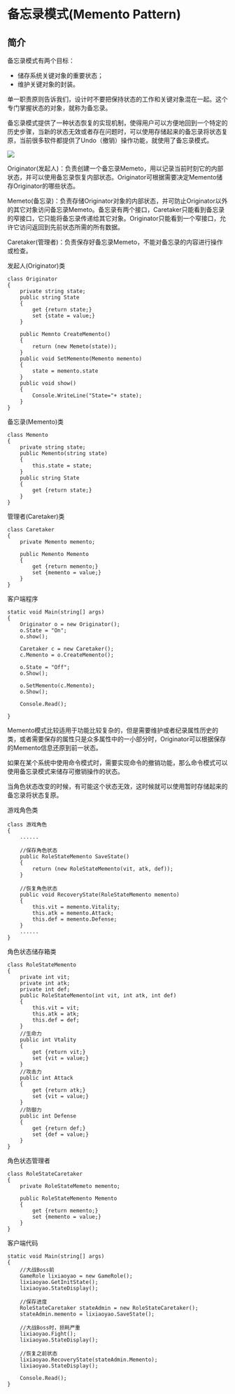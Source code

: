 # 备忘录模式(Memento Pattern)
## 简介


备忘录模式有两个目标：

* 储存系统关键对象的重要状态；
* 维护关键对象的封装。

单一职责原则告诉我们，设计时不要把保持状态的工作和关键对象混在一起。这个专门掌握状态的对象，就称为备忘录。

备忘录模式提供了一种状态恢复的实现机制，使得用户可以方便地回到一个特定的历史步骤，当新的状态无效或者存在问题时，可以使用存储起来的备忘录将状态复原，当前很多软件都提供了Undo（撤销）操作功能，就使用了备忘录模式。 

![](memeto0.png)

Originator(发起人)：负责创建一个备忘录Memeto，用以记录当前时刻它的内部状态，并可以使用备忘录恢复内部状态。Originator可根据需要决定Memento储存Originator的哪些状态。

Memeto(备忘录)：负责存储Originator对象的内部状态，并可防止Originator以外的其它对象访问备忘录Memeto。备忘录有两个接口，Caretaker只能看到备忘录的窄接口，它只能将备忘录传递给其它对象。Originator只能看到一个窄接口，允许它访问返回到先前状态所需的所有数据。

Caretaker(管理者)：负责保存好备忘录Memeto，不能对备忘录的内容进行操作或检查。

发起人(Originator)类

```
class Originator
{
	private string state;
	public string State
	{
		get {return state;}
		set {state = value;}
	}
	
	public Memnto CreateMemento()
	{
		return (new Memeto(state));
	}
	public void SetMemento(Memento memento)
	{
		state = memento.state
	}
	public void show()
	{
		Console.WriteLine("State="+ state);
	}
}
```

备忘录(Memento)类


```
class Memento
{
	private string state;
	public Memento(string state)
	{
		this.state = state;
	}
	public string State
	{
		get {return state;}
	}
}
```

管理者(Caretaker)类

```
class Caretaker
{
	private Memento memento;
	
	public Memento Memento
	{
		get {return memento;}
		set {memento = value;}
	}	
}
```

客户端程序

```
static void Main(string[] args)
{
	Originator o = new Originator();
	o.State = "On";
	o.show();
	
	Caretaker c = new Caretaker();
	c.Memento = o.CreateMemento();
	
	o.State = "Off";
	o.Show();
	
	o.SetMemento(c.Memento);
	o.Show();
	
	Console.Read();
	
}
```

Memento模式比较适用于功能比较复杂的，但是需要维护或者纪录属性历史的类，或者需要保存的属性只是众多属性中的一小部分时，Originator可以根据保存的Memento信息还原到前一状态。

如果在某个系统中使用命令模式时，需要实现命令的撤销功能，那么命令模式可以使用备忘录模式来储存可撤销操作的状态。

当角色状态改变的时候，有可能这个状态无效，这时候就可以使用暂时存储起来的备忘录将状态复原。

游戏角色类

```
class 游戏角色
{
	......
	
	//保存角色状态
	public RoleStateMemento SaveState()
	{
		return (new RoleStateMemento(vit, atk, def));
	}
	
	//恢复角色状态
	public void RecoveryState(RoleStateMemento memento)
	{
		this.vit = memento.Vitality;
		this.atk = memento.Attack;
		this.def = memento.Defense;
	}
	......
}
```

角色状态储存箱类

```
class RoleStateMemento
{
	private int vit;
	private int atk;
	private int def;
	public RoleStateMemento(int vit, int atk, int def)
	{
		this.vit = vit;
		this.atk = atk;
		this.def = def;
	}
	//生命力
	public int Vtality
	{
		get {return vit;}
		set {vit = value;}
	}	
	//攻击力
	public int Attack
	{
		get {return atk;}
		set {vit = value;}
	}
	//防御力
	public int Defense
	{
		get {return def;}
		set {def = value;}
	}
}
```

角色状态管理者

```
class RoleStateCaretaker
{
	private RoleStateMemeto memento;
	
	public RoleStateMemento Memento
	{
		get {return memento;}
		set {memento = value;}
	}
}
```

客户端代码

```
static void Main(string[] args)
{
	//大战Boss前
	GameRole lixiaoyao = new GameRole();
	lixiaoyao.GetInitState();
	lixiaoyao.StateDisplay();
	
	//保存进度
	RoleStateCaretaker stateAdmin = new RoleStateCaretaker();
	stateAdmin.memento = lixiaoyao.SaveState();
	
	//大战Boss时，损耗严重
	lixiaoyao.Fight();
	lixiaoyao.StateDisplay();
	
	//恢复之前状态
	lixiaoyao.RecoveryState(stateAdmin.Memento);
	lixiaoyao.StateDisplay();
	
	Console.Read();
}
```